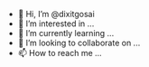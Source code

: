 - 👋 Hi, I’m @dixitgosai
- 👀 I’m interested in ...
- 🌱 I’m currently learning ...
- 💞️ I’m looking to collaborate on ...
- 📫 How to reach me ...

<!---
dixitgosai/dixitgosai is a ✨ special ✨ repository because its `README.md` (this file) appears on your GitHub profile.
You can click the Preview link to take a look at your changes.
--->

